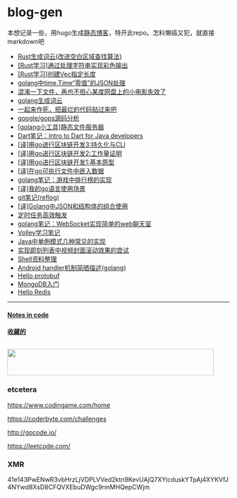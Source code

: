 # blog-gen

本想记录一些，用hugo生成[静态博客](https://github.com/XanthusL/blog)，特开此repo。怎料懒癌又犯，就直接markdown吧

- [Rust生成词云(改进空白区域查找算法)](https://github.com/XanthusL/wordcloud/tree/master/wordcloud-rs)
- [[Rust学习]通过处理字符串实现彩色输出](https://github.com/XanthusL/blog-gen/tree/master/code/rust/color_text)
- [[Rust学习]创建Vec指定长度](content/post/rust-vec-len.md)
- [golang中time.Time“零值”的JSON处理](content/post/mgo_omit_time.md)
- [混淆一下文件，再也不担心某度网盘上的小电影失效了](code/proguard/app.go)
- [golang生成词云](https://github.com/XanthusL/wordcloud)
- [一起来作死，把最烂的代码贴过来吧](https://github.com/XanthusL/blog-gen/issues/1)
- [google/gops源码分析](content/post/gops.md)
- [[golang小工具]静态文件服务器](content/post/golangkit-fileserver.md)
- [Dart笔记：Intro to Dart for Java developers](content/post/intro-2-dart-4-java-developers.md)
- [[译]用go进行区块链开发3:持久化与CLI](content/post/blockchain-in-go-03.md)
- [[译]用go进行区块链开发2:工作量证明](content/post/blockchain-in-go-02.md)
- [[译]用go进行区块链开发1:基本原型](content/post/blockchain-in-go-01.md)
- [[译]在go可执行文件中嵌入数据](content/post/embedding-data-in-go-executables.md)
- [golang笔记：游戏中排行榜的实现](content/post/implementation-of-ranking.md)
- [[译]我的go语言使用场景](content/post/my_use-case_for_go.md)
- [git笔记(reflog)](content/post/git-note-reflog.md)
- [[译]Golang中JSON和结构体的组合使用](content/post/json_composition.md)
- [定时任务高效触发](code/mylib/wheel_timer.go)
- [golang笔记：WebSocket实现简单的web聊天室](content/post/Hello-WebSocket.md)
- [Volley学习笔记](content/post/volley_note.md)
- [Java中单例模式几种常见的实现](content/post/java_singleton.md)
- [实现即刻列表中视频封面滚动效果的尝试](content/post/jike_scroll.md)
- [Shell资料整理](content/post/shell.md)
- [Android handler机制简陋描述(golang)](content/post/android_handler.md)
- [Hello protobuf](content/post/hello_protobuf.md)
- [MongoDB入门](content/post/mongo_01.md)
- [Hello Redis](content/post/hello_redis.md)
---
#### [Notes in code](https://github.com/XanthusL/Playground)
#### [收藏的](https://github.com/XanthusL/browser-bookmarks)
<a href="https://www.vultr.com/?ref=7352012"><img src="https://www.vultr.com/media/banner_2.png" width="468" height="60"></a>
---
### etcetera


https://www.codingame.com/home

https://coderbyte.com/challenges

http://gocode.io/

https://leetcode.com/

### XMR 

41e143PwENwR3vbHrzLjVDPLVVed2ktn9KevUAjQ7XYicduskYTpAj4XYKVfJ4NYwd8XsD8CFQVXEbuDWgc9rmMHQepCWjm
